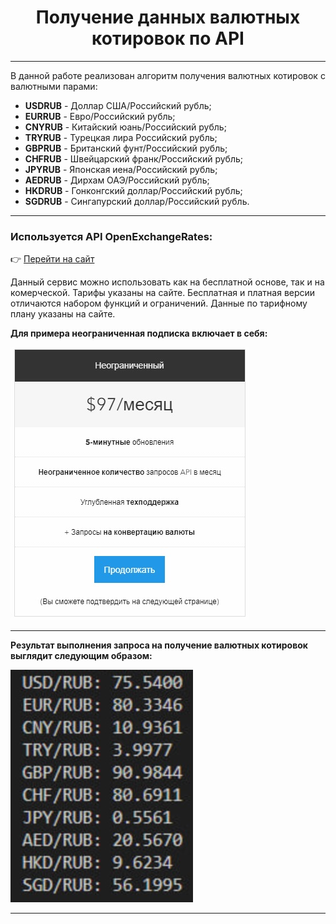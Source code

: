 <center>

# Получение данных валютных котировок по API

</center>

---

В данной работе реализован алгоритм получения валютных котировок с валютными парами:

- **USDRUB** - Доллар США/Российский рубль;
- **EURRUB** - Евро/Российский рубль;
- **CNYRUB** - Китайский юань/Российский рубль;
- **TRYRUB** - Турецкая лира Российский рубль;
- **GBPRUB** - Британский фунт/Российский рубль;
- **CHFRUB** - Швейцарский франк/Российский рубль;
- **JPYRUB** - Японская иена/Российский рубль;
- **AEDRUB** - Дирхам ОАЭ/Российский рубль;
- **HKDRUB** - Гонконгский доллар/Российский рубль;
- **SGDRUB** - Сингапурский доллар/Российский рубль.

---

### Используется API OpenExchangeRates:

 :point_right: [Перейти на сайт](https://openexchangerates.org/ "Перейти")

Данный сервис можно использовать как на бесплатной основе, так и на комерческой. Тарифы указаны на сайте. Бесплатная и платная версии отличаются набором функций и ограничений. Данные по тарифному плану указаны на сайте.

**Для примера неограниченная подписка включает в себя:**

<img src="images\getting _API.jpg" height="436" width="381"/>

---

**Результат выполнения запроса на получение валютных котировок выглядит следующим образом:**

<img src="images\exchange_rates.jpg" height="372" width="292"/>

---
